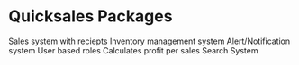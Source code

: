 # Quicksales Packages
Sales system with reciepts
Inventory management system
Alert/Notification system
User based roles
Calculates profit per sales
Search System
